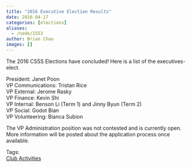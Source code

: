```yaml
---
title: "2016 Executive Election Results"
date: 2016-04-17
categories: [elections]
aliases:
  - /node/1553
author: Brian Chau
images: []
---
```


<div class="field field-name-body field-type-text-with-summary field-label-hidden"><div class="field-items"><div class="field-item even"><p>The 2016 CSSS Elections have concluded! Here is a list of the executives-elect.</p>
<p>President: Janet Poon<br>
VP Communications: Tristan Rice<br>
VP External: Jerome Rasky<br>
VP Finance: Kevin Shi<br>
VP Internal: Benson Li (Term 1) and Jinny Byun (Term 2)<br>
VP Social: Godot Bian<br>
VP Volunteering: Bianca Subion</p>
<p>The VP Administration position was not contested and is currently open. More information will be posted about the application process once available.</p>
</div></div></div>    <footer>
    <div class="field field-name-field-tags field-type-taxonomy-term-reference field-label-above"><div class="field-label">Tags:&#xA0;</div><div class="field-items"><div class="field-item even"><a href="/club">Club Activities</a></div></div></div>      </footer>
